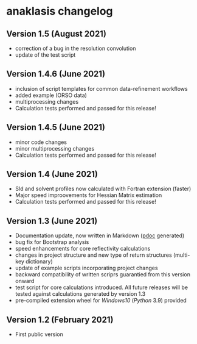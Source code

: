 # anaklasis changelog


## Version 1.5 (August 2021)

- correction of a bug in the resolution convolution
- update of the test script


## Version 1.4.6 (June 2021)

- inclusion of script templates for common data-refinement workflows
- added example (ORSO data)
- multiprocessing changes
- Calculation tests performed and passed for this release!

## Version 1.4.5 (June 2021)

- minor code changes
- minor multiprocessing changes
- Calculation tests performed and passed for this release! 

## Version 1.4 (June 2021)

- Sld and solvent profiles now calculated with Fortran extension (faster)
- Major speed improovements for Hessian Matrix estimation
- Calculation tests performed and passed for this release! 

## Version 1.3 (June 2021)

- Documentation update, now written in Markdown ([pdoc](https://pdoc3.github.io/pdoc/) generated)
- bug fix for Bootstrap analysis
- speed enhancements for core reflectivity calculations
- changes in project structure and new type of return structures (multi-key dictionary)
- update of example scripts incorporating project changes
- backward compatibility of written scriprs guarantied from this version onward
- test script for core calculations introduced. All future releases will be tested against calculations generated by version 1.3
- pre-compiled extension wheel for _Windows10_ (_Python_ 3.9) provided


## Version 1.2 (February 2021)

- First public version
